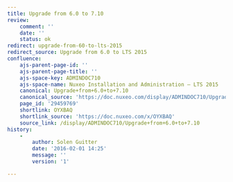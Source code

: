```yaml
---
title: Upgrade from 6.0 to 7.10
review:
    comment: ''
    date: ''
    status: ok
redirect: upgrade-from-60-to-lts-2015
redirect_source: Upgrade from 6.0 to LTS 2015
confluence:
    ajs-parent-page-id: ''
    ajs-parent-page-title: ''
    ajs-space-key: ADMINDOC710
    ajs-space-name: Nuxeo Installation and Administration — LTS 2015
    canonical: Upgrade+from+6.0+to+7.10
    canonical_source: 'https://doc.nuxeo.com/display/ADMINDOC710/Upgrade+from+6.0+to+7.10'
    page_id: '29459769'
    shortlink: OYXBAQ
    shortlink_source: 'https://doc.nuxeo.com/x/OYXBAQ'
    source_link: /display/ADMINDOC710/Upgrade+from+6.0+to+7.10
history:
    - 
        author: Solen Guitter
        date: '2016-02-01 14:25'
        message: ''
        version: '1'

---
```

